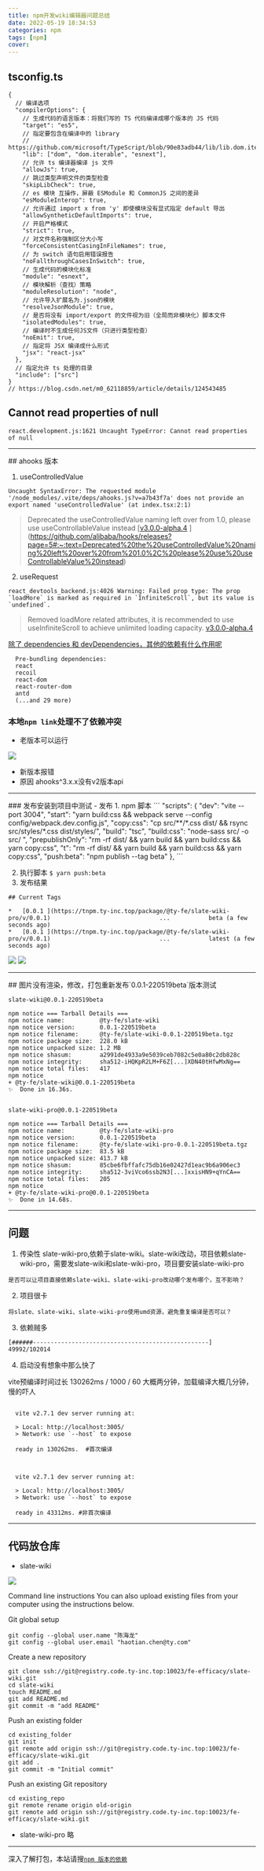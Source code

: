 ```yaml
---
title: npm开发wiki编辑器问题总结
date: 2022-05-19 18:34:53
categories: npm
tags: [npm]
cover: 
---
```

## tsconfig.ts
```
{
  // 编译选项
  "compilerOptions": {
    // 生成代码的语言版本：将我们写的 TS 代码编译成哪个版本的 JS 代码
    "target": "es5",
    // 指定要包含在编译中的 library
    // https://github.com/microsoft/TypeScript/blob/90e83adb44/lib/lib.dom.iterable.d.ts
    "lib": ["dom", "dom.iterable", "esnext"],
    // 允许 ts 编译器编译 js 文件
    "allowJs": true,
    // 跳过类型声明文件的类型检查
    "skipLibCheck": true,
    // es 模块 互操作，屏蔽 ESModule 和 CommonJS 之间的差异
    "esModuleInterop": true,
    // 允许通过 import x from 'y' 即使模块没有显式指定 default 导出
    "allowSyntheticDefaultImports": true,
    // 开启严格模式
    "strict": true,
    // 对文件名称强制区分大小写
    "forceConsistentCasingInFileNames": true,
    // 为 switch 语句启用错误报告
    "noFallthroughCasesInSwitch": true,
    // 生成代码的模块化标准
    "module": "esnext",
    // 模块解析（查找）策略
    "moduleResolution": "node",
    // 允许导入扩展名为.json的模块
    "resolveJsonModule": true,
    // 是否将没有 import/export 的文件视为旧（全局而非模块化）脚本文件
    "isolatedModules": true,
    // 编译时不生成任何JS文件（只进行类型检查）
    "noEmit": true,
    // 指定将 JSX 编译成什么形式
    "jsx": "react-jsx"
  },
  // 指定允许 ts 处理的目录
  "include": ["src"]
}
// https://blog.csdn.net/m0_62118859/article/details/124543485
```
## Cannot read properties of null
```
react.development.js:1621 Uncaught TypeError: Cannot read properties of null
```
<hr/>
## ahooks  版本

1. useControlledValue
```
Uncaught SyntaxError: The requested module '/node_modules/.vite/deps/ahooks.js?v=a7b43f7a' does not provide an export named 'useControlledValue' (at index.tsx:2:1)
```
>Deprecated the useControlledValue naming left over from 1.0, please use useControllableValue instead
[[v3.0.0-alpha.4](https://github.com/alibaba/hooks/releases/tag/v3.0.0-alpha.4)
](https://github.com/alibaba/hooks/releases?page=5#:~:text=Deprecated%20the%20useControlledValue%20naming%20left%20over%20from%201.0%2C%20please%20use%20useControllableValue%20instead)

2. useRequest

```
react_devtools_backend.js:4026 Warning: Failed prop type: The prop `loadMore` is marked as required in `InfiniteScroll`, but its value is `undefined`.

```

>Removed loadMore related attributes, it is recommended to use useInfiniteScroll to achieve unlimited loading capacity.
[v3.0.0-alpha.4](https://github.com/alibaba/hooks/releases/tag/v3.0.0-alpha.4)


[除了 dependencies 和 devDependencies，其他的依赖有什么作用呢](http://quanzhan.applemei.com/webStack/TmpJeE1BPT0=)



```
  Pre-bundling dependencies:
  react
  recoil
  react-dom
  react-router-dom
  antd
  (...and 29 more)
```

### 本地`npm link`处理不了依赖冲突

- 老版本可以运行

![](http://t-blog-images.aijs.top/img/20220519183558.webp)

- 新版本报错
- 原因 ahooks^3.x.x没有v2版本api

<hr/>
### 发布安装到项目中测试
- 发布
 1. npm 脚本
```
"scripts": {
    "dev": "vite --port 3004",
    "start": "yarn build:css && webpack serve --config config/webpack.dev.config.js",
    "copy:css": "cp src/**/*.css dist/ && rsync src/styles/*.css dist/styles/",
    "build": "tsc",
    "build:css": "node-sass src/ -o src/ ",
    "prepublishOnly": "rm -rf dist/ && yarn build && yarn build:css && yarn copy:css",
    "t": "rm -rf dist/ && yarn build && yarn build:css && yarn copy:css",
    "push:beta": "npm publish --tag beta"
  },
```

2. 执行脚本
`$ yarn push:beta`
3. 发布结果

```
## Current Tags

*   [0.0.1 ](https://tnpm.ty-inc.top/package/@ty-fe/slate-wiki-pro/v/0.0.1)                               ...           beta (a few seconds ago)
*   [0.0.1 ](https://tnpm.ty-inc.top/package/@ty-fe/slate-wiki-pro/v/0.0.1)                               ...           latest (a few seconds ago)
```

![](http://t-blog-images.aijs.top/img/20220519183625.webp)
![](http://t-blog-images.aijs.top/img/20220519183638.webp)

<hr/>
## 图片没有渲染，修改，打包重新发布`0.0.1-220519beta`版本测试

```shell
slate-wiki@0.0.1-220519beta

npm notice === Tarball Details === 
npm notice name:          @ty-fe/slate-wiki                     
npm notice version:       0.0.1-220519beta                        
npm notice filename:      @ty-fe/slate-wiki-0.0.1-220519beta.tgz
npm notice package size:  228.0 kB                                
npm notice unpacked size: 1.2 MB                                  
npm notice shasum:        a2991de4933a9e5039ceb7082c5e0a80c2db828c
npm notice integrity:     sha512-iHQKpR2LM+F6Z[...]XDN40tHfwMxNg==
npm notice total files:   417                                     
npm notice 
+ @ty-fe/slate-wiki@0.0.1-220519beta
✨  Done in 16.36s.


slate-wiki-pro@0.0.1-220519beta

npm notice === Tarball Details === 
npm notice name:          @ty-fe/slate-wiki-pro                     
npm notice version:       0.0.1-220519beta                            
npm notice filename:      @ty-fe/slate-wiki-pro-0.0.1-220519beta.tgz
npm notice package size:  83.5 kB                                     
npm notice unpacked size: 413.7 kB                                    
npm notice shasum:        85cbe6fbffafc75db16e02427d1eac9b6a906ec3    
npm notice integrity:     sha512-3viVco6ssb2N3[...]xxisHN9+qYnCA==    
npm notice total files:   205                                         
npm notice 
+ @ty-fe/slate-wiki-pro@0.0.1-220519beta
✨  Done in 14.68s.
```
<hr/>

## 问题
1. 传染性
slate-wiki-pro,依赖于slate-wiki。slate-wiki改动，项目依赖slate-wiki-pro，需要发slate-wiki和slate-wiki-pro，项目要安装slate-wiki-pro

`是否可以让项目直接依赖slate-wiki、slate-wiki-pro改动哪个发布哪个，互不影响？`

2. 项目很卡

`将slate、slate-wiki、slate-wiki-pro使用umd资源，避免重复编译是否可以？`

3. 依赖贼多

```
[######--------------------------------------------------] 49992/102014
```

4. 启动没有想象中那么快了

vite预编译时间过长  130262ms / 1000 / 60 大概两分钟，加载编译大概几分钟，慢的吓人

```

  vite v2.7.1 dev server running at:

  > Local: http://localhost:3005/
  > Network: use `--host` to expose

  ready in 130262ms.  #首次编译



  vite v2.7.1 dev server running at:

  > Local: http://localhost:3005/
  > Network: use `--host` to expose

  ready in 43312ms. #非首次编译
```
<hr/>

## 代码放仓库

- slate-wiki

![](http://t-blog-images.aijs.top/img/20220519183700.webp)

Command line instructions
You can also upload existing files from your computer using the instructions below.


Git global setup
```
git config --global user.name "陈海龙"
git config --global user.email "haotian.chen@ty.com"
```
Create a new repository
```
git clone ssh://git@registry.code.ty-inc.top:10023/fe-efficacy/slate-wiki.git
cd slate-wiki
touch README.md
git add README.md
git commit -m "add README"
```
Push an existing folder
```
cd existing_folder
git init
git remote add origin ssh://git@registry.code.ty-inc.top:10023/fe-efficacy/slate-wiki.git
git add .
git commit -m "Initial commit"
```
Push an existing Git repository
```
cd existing_repo
git remote rename origin old-origin
git remote add origin ssh://git@registry.code.ty-inc.top:10023/fe-efficacy/slate-wiki.git
```

- slate-wiki-pro
略
<hr/>

深入了解打包，本站请搜[`npm 版本的依赖`](https://v.aijs.top/post/2022-05-19npm)